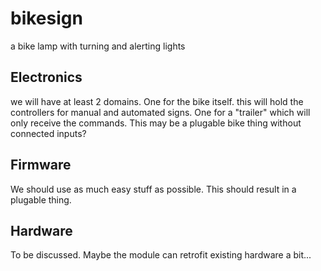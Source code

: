 # bikesign
a bike lamp with turning and alerting lights

## Electronics
we will have at least 2 domains. One for the bike itself. this will hold the controllers for manual and automated signs.
One for a "trailer" which will only receive the commands. This may be a plugable bike thing without connected inputs?

## Firmware
We should use as much easy stuff as possible. This should result in a plugable thing.

## Hardware

To be discussed. Maybe the module can retrofit existing hardware a bit...

